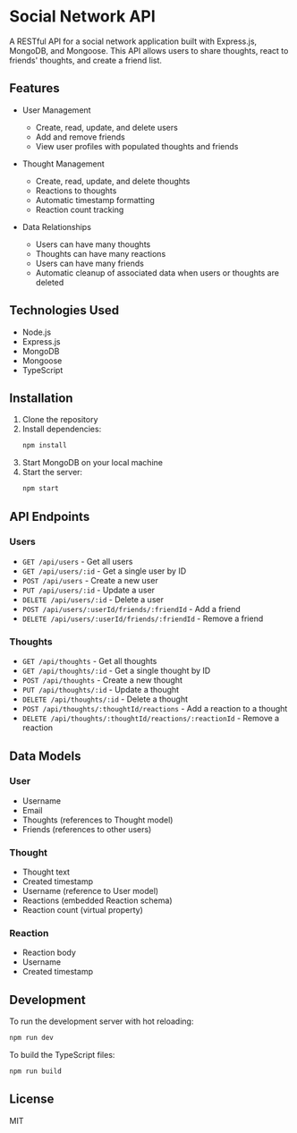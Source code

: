 # Social Network API

A RESTful API for a social network application built with Express.js, MongoDB, and Mongoose. This API allows users to share thoughts, react to friends' thoughts, and create a friend list.

## Features

- User Management

  - Create, read, update, and delete users
  - Add and remove friends
  - View user profiles with populated thoughts and friends

- Thought Management

  - Create, read, update, and delete thoughts
  - Reactions to thoughts
  - Automatic timestamp formatting
  - Reaction count tracking

- Data Relationships
  - Users can have many thoughts
  - Thoughts can have many reactions
  - Users can have many friends
  - Automatic cleanup of associated data when users or thoughts are deleted

## Technologies Used

- Node.js
- Express.js
- MongoDB
- Mongoose
- TypeScript

## Installation

1. Clone the repository
2. Install dependencies:
   ```bash
   npm install
   ```
3. Start MongoDB on your local machine
4. Start the server:
   ```bash
   npm start
   ```

## API Endpoints

### Users

- `GET /api/users` - Get all users
- `GET /api/users/:id` - Get a single user by ID
- `POST /api/users` - Create a new user
- `PUT /api/users/:id` - Update a user
- `DELETE /api/users/:id` - Delete a user
- `POST /api/users/:userId/friends/:friendId` - Add a friend
- `DELETE /api/users/:userId/friends/:friendId` - Remove a friend

### Thoughts

- `GET /api/thoughts` - Get all thoughts
- `GET /api/thoughts/:id` - Get a single thought by ID
- `POST /api/thoughts` - Create a new thought
- `PUT /api/thoughts/:id` - Update a thought
- `DELETE /api/thoughts/:id` - Delete a thought
- `POST /api/thoughts/:thoughtId/reactions` - Add a reaction to a thought
- `DELETE /api/thoughts/:thoughtId/reactions/:reactionId` - Remove a reaction

## Data Models

### User

- Username
- Email
- Thoughts (references to Thought model)
- Friends (references to other users)

### Thought

- Thought text
- Created timestamp
- Username (reference to User model)
- Reactions (embedded Reaction schema)
- Reaction count (virtual property)

### Reaction

- Reaction body
- Username
- Created timestamp

## Development

To run the development server with hot reloading:

```bash
npm run dev
```

To build the TypeScript files:

```bash
npm run build
```

## License

MIT

